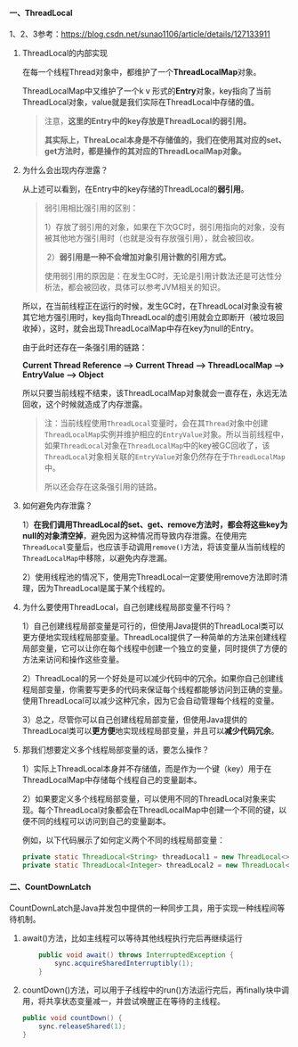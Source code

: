 #### 一、ThreadLocal

1、2、3参考：https://blog.csdn.net/sunao1106/article/details/127133911

1. ThreadLocal的内部实现

   在每一个线程Thread对象中，都维护了一个**ThreadLocalMap**对象。

   ThreadLocalMap中又维护了一个k v 形式的**Entry**对象，key指向了当前ThreadLocal对象，value就是我们实际在ThreadLocal中存储的值。

   > 注意，**这里的Entry中的key存放是ThreadLocal的弱引用。**
   >
   > **其实际上，ThreaLocal本身是不存储值的，我们在使用其对应的set、get方法时，都是操作的其对应的ThreadLocalMap对象。**

2. 为什么会出现内存泄露？

   从上述可以看到，在Entry中的key存储的ThreadLocal的**弱引用**。

   > 弱引用相比强引用的区别：
   >
   > ​		1）存放了弱引用的对象，如果在下次GC时，弱引用指向的对象，没有被其他地方强引用时（也就是没有存放强引用），就会被回收。
   >
   > ​		2）**弱引用是一种不会增加对象引用计数的引用方式。**
   >
   > 使用弱引用的原因是：在发生GC时，无论是引用计数法还是可达性分析法，都会被回收，具体可以参考JVM相关的知识。

   所以，在当前线程正在运行的时候，发生GC时，在ThreadLocal对象没有被其它地方强引用时，key指向ThreadLocal的虚引用就会立即断开（被垃圾回收掉），这时，就会出现ThreadLocalMap中存在key为null的Entry。

   由于此时还存在一条强引用的链路：

   **Current Thread Reference --> Current Thread --> ThreadLocalMap --> EntryValue --> Object**

   所以只要当前线程不结束，该ThreadLocalMap对象就会一直存在，永远无法回收，这个时候就造成了内存泄露。

   > 注：当前线程使用`ThreadLocal`变量时，会在其`Thread`对象中创建`ThreadLocalMap`实例并维护相应的`EntryValue`对象。所以当前线程中，如果`ThreadLocal`对象在`ThreadLocalMap`中的key被GC回收了，该`ThreadLocal`对象相关联的`EntryValue`对象仍然存在于`ThreadLocalMap`中。
   >
   > 所以还会存在这条强引用的链路。

3. 如何避免内存泄露？

   1）**在我们调用ThreadLocal的set、get、remove方法时，都会将这些key为null的对象清空掉**，避免因为这种情况而导致内存泄露。在使用完`ThreadLocal`变量后，也应该手动调用`remove()`方法，将该变量从当前线程的`ThreadLocalMap`中移除，以避免内存泄漏。

   2）使用线程池的情况下，使用完ThreadLocal一定要使用remove方法即时清理，因为ThreadLocal是属于某个线程的。

4. 为什么要使用ThreadLocal，自己创建线程局部变量不行吗？

   1）自己创建线程局部变量是可行的，但使用Java提供的ThreadLocal类可以更方便地实现线程局部变量。ThreadLocal提供了一种简单的方法来创建线程局部变量，它可以让你在每个线程中创建一个独立的变量，同时提供了方便的方法来访问和操作这些变量。

   2）ThreadLocal的另一个好处是可以减少代码中的冗余。如果你自己创建线程局部变量，你需要写更多的代码来保证每个线程都能够访问到正确的变量。使用ThreadLocal可以减少这种冗余，因为它会自动管理每个线程的变量。

   3）总之，尽管你可以自己创建线程局部变量，但使用Java提供的ThreadLocal类可以**更方便**地实现线程局部变量，并且可以**减少代码冗余**。

5. 那我们想要定义多个线程局部变量的话，要怎么操作？

   1）实际上ThreadLocal本身并不存储值，而是作为一个键（key）用于在ThreadLocalMap中存储每个线程自己的变量副本。

   2）如果要定义多个线程局部变量，可以使用不同的ThreadLocal对象来实现。每个ThreadLocal对象都会在ThreadLocalMap中创建一个不同的键，以便不同的线程可以访问到自己的变量副本。

   例如，以下代码展示了如何定义两个不同的线程局部变量：

   ~~~java
   private static ThreadLocal<String> threadLocal1 = new ThreadLocal<>();
   private static ThreadLocal<Integer> threadLocal2 = new ThreadLocal<>();
   ~~~

#### 二、CountDownLatch

CountDownLatch是Java并发包中提供的一种同步工具，用于实现一种线程间等待机制。

1. await()方法，比如主线程可以等待其他线程执行完后再继续运行

   ~~~java
       public void await() throws InterruptedException {
           sync.acquireSharedInterruptibly(1);
       }
   ~~~

2. countDown()方法，可以用于子线程中的run()方法运行完后，再finally块中调用，将共享状态变量减一，并尝试唤醒正在等待的主线程。

   ```java
   public void countDown() {
       sync.releaseShared(1);
   }
   ```